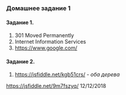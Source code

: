 ### Домашнее задание 1

#### Задание 1.
1. 301 Moved Permanently
1. Internet Information Services
1. https://www.google.com/
#### Задание 2.
1. https://jsfiddle.net/kgb51crs/ - *оба дерева*


https://jsfiddle.net/9m7fszyq/ 12/12/2018
